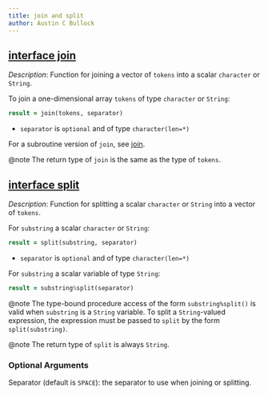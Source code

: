 ```yaml
---
title: join and split
author: Austin C Bullock
---
```


## [interface join](../../interface/join.html)

*Description*: Function for joining a vector of `tokens` into a scalar `character` or `String`.

To join a one-dimensional array `tokens` of type `character` or `String`:

```fortran
result = join(tokens, separator)
```

* `separator` is `optional` and of type `character(len=*)`

For a subroutine version of `join`, see [join](string-methods.html#join).

@note The return type of `join` is the same as the type of `tokens`.

## [interface split](../../interface/split.html)

*Description*: Function for splitting a scalar `character` or `String` into a vector of `tokens`.

For `substring` a scalar `character` or `String`:

```fortran
result = split(substring, separator)
```

* `separator` is `optional` and of type `character(len=*)`

For `substring` a scalar variable of type `String`:

```fortran
result = substring%split(separator)
```

@note The type-bound procedure access of the form `substring%split()` is valid when `substring` is a `String` variable. To split a `String`-valued expression, the expression must be passed to `split` by the form `split(substring)`.

@note The return type of `split` is always `String`.

### Optional Arguments

Separator (default is `SPACE`): the separator to use when joining or splitting.
